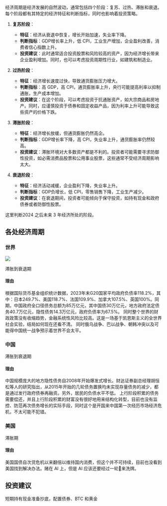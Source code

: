 经济周期是经济发展的自然波动，通常包括四个阶段：复苏、过热、滞胀和衰退。每个阶段都有其特定的经济特征和判断指标，同时也影响着投资策略。

1. **复苏阶段**：
    
    - **特征**：经济从衰退中恢复，增长开始加速，失业率下降。
    - **判断指标**：GDP增长率上升，低 CPI，工业生产增加，企业盈利改善，消费者信心指数上升。
    - **投资建议**：此时通常适合投资股票和风险较高的资产，因为经济增长带来企业盈利增加。同时，也可以考虑投资周期性行业，如建筑和制造业。
2. **过热阶段**：
    
    - **特征**：经济增长速度过快，导致通货膨胀压力增大。
    - **判断指标**：高 GDP，高 CPI，通货膨胀率上升，央行可能提高利率以抑制通胀，生产成本增加。
    - **投资建议**：在这个阶段，可以考虑投资于抗通胀资产，如大宗商品和房地产。同时，应谨慎投资于债券和固定收益产品，因为利率上升可能导致这些资产的价格下跌。
3. **滞胀阶段**：
    
    - **特征**：经济增长放缓，但通货膨胀仍然高企。
    - **判断指标**：GDP增长率下降，高 CPI，失业率上升，通货膨胀率仍然较高。
    - **投资建议**：滞胀环境对大多数资产都是不利的。投资者可能需要寻求防御性投资，如必需消费品股票和公用事业股票，这些通常不受经济周期影响太大。
4. **衰退阶段**：
    
    - **特征**：经济活动减缓，企业盈利下降，失业率上升。
    - **判断指标**：GDP负增长，低 CPI，零售销售下降，工业生产减少。
    - **投资建议**：在衰退期间，投资者可能倾向于保守投资，如持有现金和政府债券或者防御性股票。

这里判断2024 之后未来 3 年经济所处的阶段。

## 各处经济周期
### 世界
![](https://xiaohui-zhangjiakou.oss-cn-zhangjiakou.aliyuncs.com/image/202411021558160.png)

滞胀到衰退期
#### 理由
根据国际货币基金组织统计数据，2023年末G20国家平均政府负债率118.2%，其中：日本249.7%、美国118.7%、法国109.9%、加拿大107.5%、英国100%。同期，中国政府全口径债务总额为85万亿元，其中国债30万亿元，地方政府法定债务40.7万亿元，隐性债务14.3万亿元，政府负债率为67.5%。
同时整个世界的财政政策没有收缩趋势，金融系统性风险比较高。这是一场基于凯恩斯主义的全世界社会实验，结局如何现在还看不清。
同时俄乌战争、巴以战争、朝韩冲突以及可能得中国统一战争预示着世界不会太平。
### 中国
滞胀到衰退期
#### 理由
中国规模庞大的地方隐性债务自2008年开始爆发式增长。财达证券副总经理胡恒松等人的研究指出，从2015年开始的几轮债务置换均未实现存量债务的减少，都是通过发行政府债券再融资。另外，居民的负债水平不低。
上行阶段积累的债务需要偿还，并且上行阶段积累的财富没有很好地用来结构化转型，目前也没有监控、防范再次债务增长的实际手段，同时这个是开国来中国第一次经历市场经济危机，不太可能不犯错。
### 美国
滞胀期
#### 理由
美国国债自次贷危机以来翻倍以维持国内消费，但这个并不可持续，目前也没看到美国找到解决办法。赌在 AI 上，但是 AI 应该还要经过一轮🫧来洗牌。

## 投资建议
短期持有现金准备抄底，配置债券、BTC 和黄金